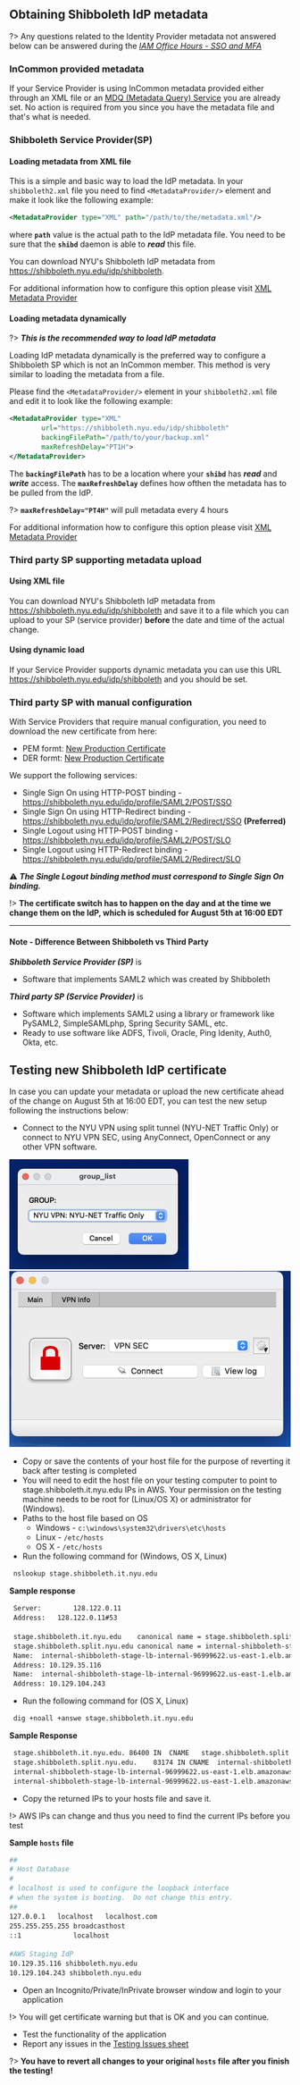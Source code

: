 ## Obtaining Shibboleth IdP metadata

?> Any questions related to the Identity Provider metadata not answered below can be answered during the [_IAM Office Hours - SSO and MFA_](https://calendar.google.com/calendar/embed?src=nyu.edu_23qne9rsrhuidta3ld7pnkok9o%40group.calendar.google.com&ctz=America%2FNew_York)

### InCommon provided metadata

If your Service Provider is using InCommon metadata provided either through an XML file or an [MDQ (Metadata Query) Service](https://shibboleth.atlassian.net/wiki/spaces/SP3/pages/2060616133/MDQMetadataProvider) you are already set. No action is required from you since you have the metadata file and that's what is needed.

### Shibboleth Service Provider(SP)

#### Loading metadata from XML file

This is a simple and basic way to load the IdP metadata. In your `shibboleth2.xml` file you need to find `<MetadataProvider/>` element and make it look like the following example:
```xml
<MetadataProvider type="XML" path="/path/to/the/metadata.xml"/>
```
where **`path`** value is the actual path to the IdP metadata file. You need to be sure that the **`shibd`** daemon is able to **_read_** this file.

You can download NYU's Shibboleth IdP metadata from https://shibboleth.nyu.edu/idp/shibboleth.

For additional information how to configure this option please visit [XML Metadata Provider](https://shibboleth.atlassian.net/wiki/spaces/SP3/pages/2063696005/XMLMetadataProvider)

#### Loading metadata dynamically

?> **_This is the recommended way to load IdP metadata_**

Loading IdP metadata dynamically is the preferred way to configure a Shibboleth SP which is not an InCommon member.  This method is very similar to loading the metadata from a file.

Please find the `<MetadataProvider/>` element in your `shibboleth2.xml` file and edit it to look like the following example:
```xml
<MetadataProvider type="XML"
        url="https://shibboleth.nyu.edu/idp/shibboleth"
        backingFilePath="/path/to/your/backup.xml"
        maxRefreshDelay="PT1H">
</MetadataProvider>
```
The **`backingFilePath`** has to be a location where your **`shibd`** has **_read_** and **_write_** access. The **`maxRefreshDelay`** defines how ofthen the metadata has to be pulled from the IdP.

?> **`maxRefreshDelay="PT4H"`** will pull metadata every 4 hours

For additional information how to configure this option please visit [XML Metadata Provider](https://shibboleth.atlassian.net/wiki/spaces/SP3/pages/2063696005/XMLMetadataProvider)

### Third party SP supporting metadata upload
#### Using XML file

You can download NYU's Shibboleth IdP metadata from https://shibboleth.nyu.edu/idp/shibboleth and save it to a file which you can upload to your SP (service provider) **before** the date and time of the actual change.

#### Using dynamic load

If your Service Provider supports dynamic metadata you can use this URL https://shibboleth.nyu.edu/idp/shibboleth and you should be set.

### Third party SP with manual configuration

With Service Providers that require manual configuration, you need to download the new certificate from here:  
- PEM formt: [New Production Certificate](https://shibboleth.nyu.edu/prodidp.pem)
- DER formt: [New Production Certificate](https://shibboleth.nyu.edu/prodidp.der)

We support the following services:
- Single Sign On using HTTP-POST binding - https://shibboleth.nyu.edu/idp/profile/SAML2/POST/SSO
- Single Sign On using HTTP-Redirect binding - https://shibboleth.nyu.edu/idp/profile/SAML2/Redirect/SSO **(Preferred)**
- Single Logout using HTTP-POST binding - https://shibboleth.nyu.edu/idp/profile/SAML2/POST/SLO
- Single Logout using HTTP-Redirect binding - https://shibboleth.nyu.edu/idp/profile/SAML2/Redirect/SLO

:warning: **_The Single Logout binding method must correspond to Single Sign On binding._**

!> **The certificate switch has to happen on the day and at the time we change them on the IdP, which is scheduled for August 5th at 16:00 EDT**


---
#### Note - Difference Between Shibboleth vs Third Party

**_Shibboleth Service Provider (SP)_** is

- Software that implements SAML2 which was created by Shibboleth

**_Third party SP (Service Provider)_** is

- Software which implements SAML2 using a library or framework like PySAML2, SimpleSAMLphp, Spring Security SAML, etc.
- Ready to use software like ADFS, Tivoli, Oracle, Ping Idenity, Auth0, Okta, etc.


## Testing new Shibboleth IdP certificate

In case you can update your metadata or upload the new certificate ahead of the change on August 5th at 16:00 EDT, you can test the new setup following the instructions below:

- Connect to the NYU VPN using split tunnel (NYU-NET Traffic Only) or connect to NYU VPN SEC, using AnyConnect, OpenConnect or any other VPN software.
  
![AnyConnect](AnyConnect.png ':size=320x200')
![OpenConnect](OpenConnect.png ':size=320x200')

- Copy or save the contents of your host file for the purpose of reverting it back after testing is completed
- You will need to edit the host file on your testing computer to point to stage.shibboleth.it.nyu.edu IPs in AWS. Your permission on the testing machine needs to be root for (Linux/OS X) or administrator for (Windows).  
- Paths to the host file based on OS
  - Windows - ```c:\windows\system32\drivers\etc\hosts```
  - Linux - ```/etc/hosts```
  - OS X - ```/etc/hosts```
- Run the following command for (Windows, OS X, Linux)
```bash 
 nslookup stage.shibboleth.it.nyu.edu 
```
__Sample response__
```bash
 Server:		128.122.0.11
 Address:	128.122.0.11#53
 
 stage.shibboleth.it.nyu.edu	canonical name = stage.shibboleth.split.nyu.edu.
 stage.shibboleth.split.nyu.edu	canonical name = internal-shibboleth-stage-lb-internal-96999622.us-east-1.elb.amazonaws.com.
 Name:	internal-shibboleth-stage-lb-internal-96999622.us-east-1.elb.amazonaws.com
 Address: 10.129.35.116
 Name:	internal-shibboleth-stage-lb-internal-96999622.us-east-1.elb.amazonaws.com
 Address: 10.129.104.243
```

- Run the following command for (OS X, Linux)
```bash
 dig +noall +answe stage.shibboleth.it.nyu.edu
```

__Sample Response__
```bash
 stage.shibboleth.it.nyu.edu. 86400 IN	CNAME	stage.shibboleth.split.nyu.edu.
 stage.shibboleth.split.nyu.edu.	83174 IN CNAME	internal-shibboleth-stage-lb-internal-96999622.us-east-1.elb.amazonaws.com.
 internal-shibboleth-stage-lb-internal-96999622.us-east-1.elb.amazonaws.com. 60 IN A 10.129.104.243
 internal-shibboleth-stage-lb-internal-96999622.us-east-1.elb.amazonaws.com. 60 IN A 10.129.35.116
```

- Copy the returned IPs to your hosts file and save it. 

!> AWS IPs can change and thus you need to find the current IPs before you test

__Sample `hosts` file__
```bash
##
# Host Database
#
# localhost is used to configure the loopback interface
# when the system is booting.  Do not change this entry.
##
127.0.0.1	localhost	localhost.com
255.255.255.255	broadcasthost
::1             localhost

#AWS Staging IdP
10.129.35.116 shibboleth.nyu.edu
10.129.104.243 shibboleth.nyu.edu
```

- Open an Incognito/Private/InPrivate browser window and login to your application
  
!> You will get certificate warning but that is OK and you can continue. 

- Test the functionality of the application
- Report any issues in the [Testing Issues sheet](https://docs.google.com/spreadsheets/d/1FJI2yI-xiRCdvz1Z-tmnjyvWGpHNLKO20dF4EJ_h4-Q/edit#gid=0)
  
?> **You have to revert all changes to your original `hosts` file after you finish the testing!**
